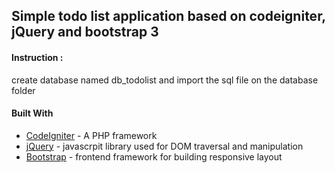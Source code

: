 ## Simple todo list application based on codeigniter, jQuery and bootstrap 3

#### Instruction :
create database named db_todolist and import the sql file on the database folder

#### Built With


* [CodeIgniter](https://www.codeigniter.com/user_guide/) - A PHP framework
* [jQuery](https://api.jquery.com/) - javascrpit library used for DOM traversal and manipulation
* [Bootstrap](https://getbootstrap.com/docs/3.3/)  - frontend framework for building responsive layout
